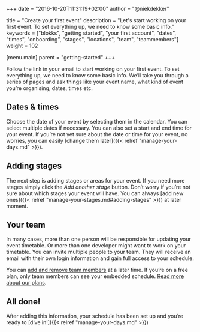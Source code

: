 +++
date            = "2016-10-20T11:31:19+02:00"
author          = "@niekdekker"

title           = "Create your first event"
description     = "Let's start working on your first event. To set everything up, we need to know some basic info."
keywords        = ["blokks", "getting started", "your first account", "dates", "times", "onboarding", "stages", "locations", "team", "teammembers"]
weight          = 102

[menu.main]
parent          = "getting-started"
+++

Follow the link in your email to start working on your first event. To set everything up, we need to know some basic info. We’ll take you through a series of pages and ask things like your event name, what kind of event you’re organising, dates, times etc.

## Dates & times
Choose the date of your event by selecting them in the calendar. You can select multiple dates if necessary. You can also set a start and end time for your event. If you’re not yet sure about the date or time for your event, no worries, you can easily [change them later]({{< relref "manage-your-days.md" >}}).

## Adding stages
The next step is adding stages or areas for your event. If you need more stages simply click the *Add another stage* button. Don’t worry if you’re not sure about which stages your event will have. You can always [add new ones]({{< relref "manage-your-stages.md#adding-stages" >}}) at later moment.

## Your team
In many cases, more than one person will be responsible for updating your event timetable. Or more than one developer might want to work on your timetable. You can invite multiple people to your team. They will receive an email with their own login information and gain full access to your schedule.

You can [add and remove team members](http://settings/team) at a later time. If you’re on a free plan, only team members can see your embedded schedule. [Read more about our plans](http://plans).

## All done!
After adding this information, your schedule has been set up and you’re ready to [dive in!]({{< relref "manage-your-days.md" >}})
